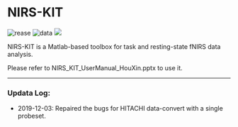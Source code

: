# NIRS-KIT

![rease](https://img.shields.io/badge/release-Beta3.0-green.svg)
![data](https://img.shields.io/badge/date-2019/11/26-blue.svg)
[![](https://img.shields.io/badge/licese-view-brightgreen.svg)](https://github.com/bnuhouxin/NIRS_KIT/blob/master/LICENSE)

NIRS-KIT is a Matlab-based toolbox for task and resting-state fNIRS data analysis.

Please refer to NIRS_KIT_UserManual_HouXin.pptx to use it.



----
### Updata Log:

+ 2019-12-03: Repaired the bugs for HITACHI data-convert  with a single probeset.
